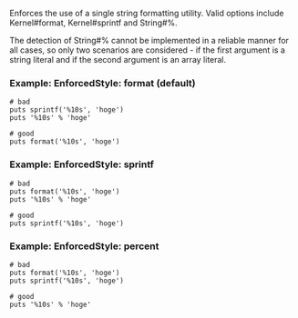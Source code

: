 Enforces the use of a single string formatting utility.
Valid options include Kernel#format, Kernel#sprintf and String#%.

The detection of String#% cannot be implemented in a reliable
manner for all cases, so only two scenarios are considered -
if the first argument is a string literal and if the second
argument is an array literal.

### Example: EnforcedStyle: format (default)
    # bad
    puts sprintf('%10s', 'hoge')
    puts '%10s' % 'hoge'

    # good
    puts format('%10s', 'hoge')

### Example: EnforcedStyle: sprintf
    # bad
    puts format('%10s', 'hoge')
    puts '%10s' % 'hoge'

    # good
    puts sprintf('%10s', 'hoge')

### Example: EnforcedStyle: percent
    # bad
    puts format('%10s', 'hoge')
    puts sprintf('%10s', 'hoge')

    # good
    puts '%10s' % 'hoge'
